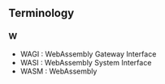 ## Terminology


### W
- WAGI : WebAssembly Gateway Interface
- WASI : WebAssembly System Interface
- WASM : WebAssembly


